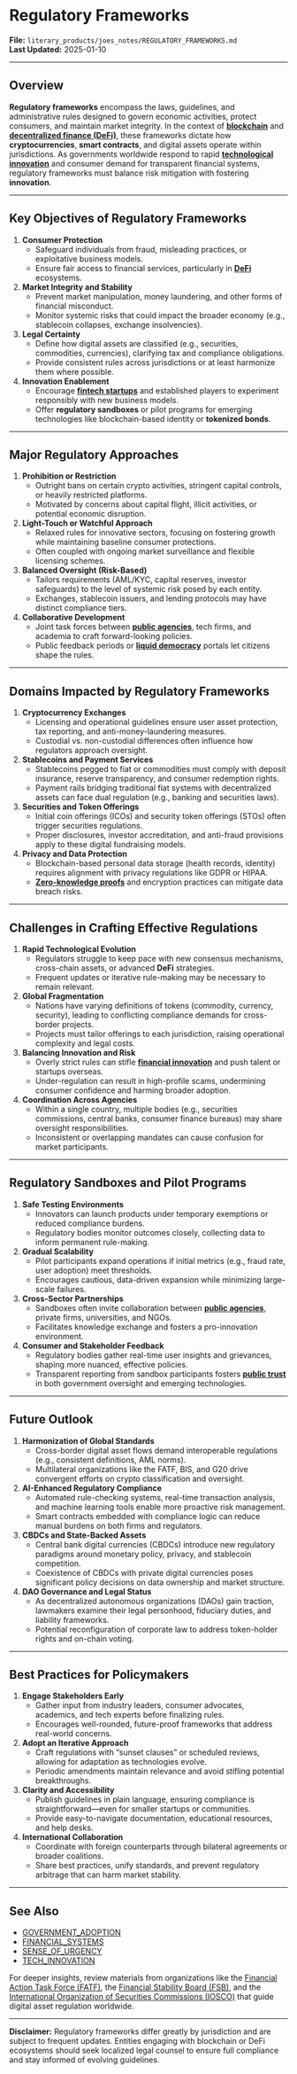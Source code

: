 # Regulatory Frameworks

**File:** `literary_products/joes_notes/REGULATORY_FRAMEWORKS.md`\
**Last Updated:** 2025-01-10

***

## Overview

**Regulatory frameworks** encompass the laws, guidelines, and administrative rules designed to govern economic activities, protect consumers, and maintain market integrity. In the context of [**blockchain**](../crypto_economics/bitcoin_basics.md) and [**decentralized finance (DeFi)**](../crypto/defi_intro.md), these frameworks dictate how **cryptocurrencies**, **smart contracts**, and digital assets operate within jurisdictions. As governments worldwide respond to rapid [**technological innovation**](../strategy/tech_innovation.md) and consumer demand for transparent financial systems, regulatory frameworks must balance risk mitigation with fostering **innovation**.

***

## Key Objectives of Regulatory Frameworks

1. **Consumer Protection**
   * Safeguard individuals from fraud, misleading practices, or exploitative business models.
   * Ensure fair access to financial services, particularly in [**DeFi**](../crypto/defi_intro.md) ecosystems.
2. **Market Integrity and Stability**
   * Prevent market manipulation, money laundering, and other forms of financial misconduct.
   * Monitor systemic risks that could impact the broader economy (e.g., stablecoin collapses, exchange insolvencies).
3. **Legal Certainty**
   * Define how digital assets are classified (e.g., securities, commodities, currencies), clarifying tax and compliance obligations.
   * Provide consistent rules across jurisdictions or at least harmonize them where possible.
4. **Innovation Enablement**
   * Encourage [**fintech startups**](../FINTECH_INNOVATORS.md) and established players to experiment responsibly with new business models.
   * Offer **regulatory sandboxes** or pilot programs for emerging technologies like blockchain-based identity or **tokenized bonds**.

***

## Major Regulatory Approaches

1. **Prohibition or Restriction**
   * Outright bans on certain crypto activities, stringent capital controls, or heavily restricted platforms.
   * Motivated by concerns about capital flight, illicit activities, or potential economic disruption.
2. **Light-Touch or Watchful Approach**
   * Relaxed rules for innovative sectors, focusing on fostering growth while maintaining baseline consumer protections.
   * Often coupled with ongoing market surveillance and flexible licensing schemes.
3. **Balanced Oversight (Risk-Based)**
   * Tailors requirements (AML/KYC, capital reserves, investor safeguards) to the level of systemic risk posed by each entity.
   * Exchanges, stablecoin issuers, and lending protocols may have distinct compliance tiers.
4. **Collaborative Development**
   * Joint task forces between [**public agencies**](../misc/public_agencies.md), tech firms, and academia to craft forward-looking policies.
   * Public feedback periods or [**liquid democracy**](../ai/governance_models.md#liquid-democracy) portals let citizens shape the rules.

***

## Domains Impacted by Regulatory Frameworks

1. **Cryptocurrency Exchanges**
   * Licensing and operational guidelines ensure user asset protection, tax reporting, and anti-money-laundering measures.
   * Custodial vs. non-custodial differences often influence how regulators approach oversight.
2. **Stablecoins and Payment Services**
   * Stablecoins pegged to fiat or commodities must comply with deposit insurance, reserve transparency, and consumer redemption rights.
   * Payment rails bridging traditional fiat systems with decentralized assets can face dual regulation (e.g., banking and securities laws).
3. **Securities and Token Offerings**
   * Initial coin offerings (ICOs) and security token offerings (STOs) often trigger securities regulations.
   * Proper disclosures, investor accreditation, and anti-fraud provisions apply to these digital fundraising models.
4. **Privacy and Data Protection**
   * Blockchain-based personal data storage (health records, identity) requires alignment with privacy regulations like GDPR or HIPAA.
   * [**Zero-knowledge proofs**](../crypto/cryptography_basics.md#zero-knowledge-proofs-zkps) and encryption practices can mitigate data breach risks.

***

## Challenges in Crafting Effective Regulations

1. **Rapid Technological Evolution**
   * Regulators struggle to keep pace with new consensus mechanisms, cross-chain assets, or advanced **DeFi** strategies.
   * Frequent updates or iterative rule-making may be necessary to remain relevant.
2. **Global Fragmentation**
   * Nations have varying definitions of tokens (commodity, currency, security), leading to conflicting compliance demands for cross-border projects.
   * Projects must tailor offerings to each jurisdiction, raising operational complexity and legal costs.
3. **Balancing Innovation and Risk**
   * Overly strict rules can stifle [**financial innovation**](../strategy/financial_innovation.md) and push talent or startups overseas.
   * Under-regulation can result in high-profile scams, undermining consumer confidence and harming broader adoption.
4. **Coordination Across Agencies**
   * Within a single country, multiple bodies (e.g., securities commissions, central banks, consumer finance bureaus) may share oversight responsibilities.
   * Inconsistent or overlapping mandates can cause confusion for market participants.

***

## Regulatory Sandboxes and Pilot Programs

1. **Safe Testing Environments**
   * Innovators can launch products under temporary exemptions or reduced compliance burdens.
   * Regulatory bodies monitor outcomes closely, collecting data to inform permanent rule-making.
2. **Gradual Scalability**
   * Pilot participants expand operations if initial metrics (e.g., fraud rate, user adoption) meet thresholds.
   * Encourages cautious, data-driven expansion while minimizing large-scale failures.
3. **Cross-Sector Partnerships**
   * Sandboxes often invite collaboration between [**public agencies**](../misc/public_agencies.md), private firms, universities, and NGOs.
   * Facilitates knowledge exchange and fosters a pro-innovation environment.
4. **Consumer and Stakeholder Feedback**
   * Regulatory bodies gather real-time user insights and grievances, shaping more nuanced, effective policies.
   * Transparent reporting from sandbox participants fosters [**public trust**](../misc/public_trust.md) in both government oversight and emerging technologies.

***

## Future Outlook

1. **Harmonization of Global Standards**
   * Cross-border digital asset flows demand interoperable regulations (e.g., consistent definitions, AML norms).
   * Multilateral organizations like the FATF, BIS, and G20 drive convergent efforts on crypto classification and oversight.
2. **AI-Enhanced Regulatory Compliance**
   * Automated rule-checking systems, real-time transaction analysis, and machine learning tools enable more proactive risk management.
   * Smart contracts embedded with compliance logic can reduce manual burdens on both firms and regulators.
3. **CBDCs and State-Backed Assets**
   * Central bank digital currencies (CBDCs) introduce new regulatory paradigms around monetary policy, privacy, and stablecoin competition.
   * Coexistence of CBDCs with private digital currencies poses significant policy decisions on data ownership and market structure.
4. **DAO Governance and Legal Status**
   * As decentralized autonomous organizations (DAOs) gain traction, lawmakers examine their legal personhood, fiduciary duties, and liability frameworks.
   * Potential reconfiguration of corporate law to address token-holder rights and on-chain voting.

***

## Best Practices for Policymakers

1. **Engage Stakeholders Early**
   * Gather input from industry leaders, consumer advocates, academics, and tech experts before finalizing rules.
   * Encourages well-rounded, future-proof frameworks that address real-world concerns.
2. **Adopt an Iterative Approach**
   * Craft regulations with “sunset clauses” or scheduled reviews, allowing for adaptation as technologies evolve.
   * Periodic amendments maintain relevance and avoid stifling potential breakthroughs.
3. **Clarity and Accessibility**
   * Publish guidelines in plain language, ensuring compliance is straightforward—even for smaller startups or communities.
   * Provide easy-to-navigate documentation, educational resources, and help desks.
4. **International Collaboration**
   * Coordinate with foreign counterparts through bilateral agreements or broader coalitions.
   * Share best practices, unify standards, and prevent regulatory arbitrage that can harm market stability.

***

## See Also

* [GOVERNMENT\_ADOPTION](../misc/government_adoption.md)
* [FINANCIAL\_SYSTEMS](../strategy/financial_systems.md)
* [SENSE\_OF\_URGENCY](../misc/sense_of_urgency.md)
* [TECH\_INNOVATION](../strategy/tech_innovation.md)

For deeper insights, review materials from organizations like the [Financial Action Task Force (FATF)](https://www.fatf-gafi.org/), the [Financial Stability Board (FSB)](https://www.fsb.org/), and the [International Organization of Securities Commissions (IOSCO)](https://www.iosco.org/) that guide digital asset regulation worldwide.

***

**Disclaimer:** Regulatory frameworks differ greatly by jurisdiction and are subject to frequent updates. Entities engaging with blockchain or DeFi ecosystems should seek localized legal counsel to ensure full compliance and stay informed of evolving guidelines.
